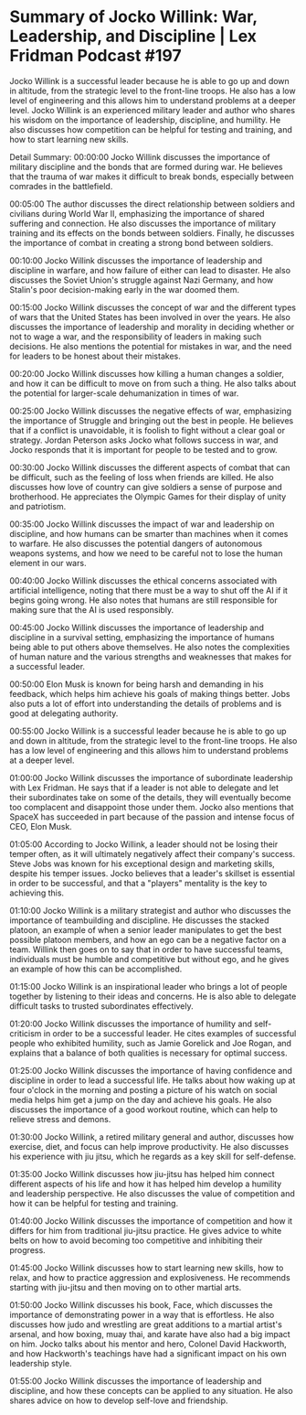 # Summary of Jocko Willink: War, Leadership, and Discipline | Lex Fridman Podcast #197

Jocko Willink is a successful leader because he is able to go up and down in altitude, from the strategic level to the front-line troops. He also has a low level of engineering and this allows him to understand problems at a deeper level.
Jocko Willink is an experienced military leader and author who shares his wisdom on the importance of leadership, discipline, and humility. He also discusses how competition can be helpful for testing and training, and how to start learning new skills.

Detail Summary: 
00:00:00
Jocko Willink discusses the importance of military discipline and the bonds that are formed during war. He believes that the trauma of war makes it difficult to break bonds, especially between comrades in the battlefield.

00:05:00
The author discusses the direct relationship between soldiers and civilians during World War II, emphasizing the importance of shared suffering and connection. He also discusses the importance of military training and its effects on the bonds between soldiers. Finally, he discusses the importance of combat in creating a strong bond between soldiers.

00:10:00
Jocko Willink discusses the importance of leadership and discipline in warfare, and how failure of either can lead to disaster. He also discusses the Soviet Union's struggle against Nazi Germany, and how Stalin's poor decision-making early in the war doomed them.

00:15:00
Jocko Willink discusses the concept of war and the different types of wars that the United States has been involved in over the years. He also discusses the importance of leadership and morality in deciding whether or not to wage a war, and the responsibility of leaders in making such decisions. He also mentions the potential for mistakes in war, and the need for leaders to be honest about their mistakes.

00:20:00
Jocko Willink discusses how killing a human changes a soldier, and how it can be difficult to move on from such a thing. He also talks about the potential for larger-scale dehumanization in times of war.

00:25:00
Jocko Willink discusses the negative effects of war, emphasizing the importance of Struggle and bringing out the best in people. He believes that if a conflict is unavoidable, it is foolish to fight without a clear goal or strategy. Jordan Peterson asks Jocko what follows success in war, and Jocko responds that it is important for people to be tested and to grow.

00:30:00
Jocko Willink discusses the different aspects of combat that can be difficult, such as the feeling of loss when friends are killed. He also discusses how love of country can give soldiers a sense of purpose and brotherhood. He appreciates the Olympic Games for their display of unity and patriotism.

00:35:00
Jocko Willink discusses the impact of war and leadership on discipline, and how humans can be smarter than machines when it comes to warfare. He also discusses the potential dangers of autonomous weapons systems, and how we need to be careful not to lose the human element in our wars.

00:40:00
Jocko Willink discusses the ethical concerns associated with artificial intelligence, noting that there must be a way to shut off the AI if it begins going wrong. He also notes that humans are still responsible for making sure that the AI is used responsibly.

00:45:00
Jocko Willink discusses the importance of leadership and discipline in a survival setting, emphasizing the importance of humans being able to put others above themselves. He also notes the complexities of human nature and the various strengths and weaknesses that makes for a successful leader.

00:50:00
Elon Musk is known for being harsh and demanding in his feedback, which helps him achieve his goals of making things better. Jobs also puts a lot of effort into understanding the details of problems and is good at delegating authority.

00:55:00
Jocko Willink is a successful leader because he is able to go up and down in altitude, from the strategic level to the front-line troops. He also has a low level of engineering and this allows him to understand problems at a deeper level.

01:00:00
Jocko Willink discusses the importance of subordinate leadership with Lex Fridman. He says that if a leader is not able to delegate and let their subordinates take on some of the details, they will eventually become too complacent and disappoint those under them. Jocko also mentions that SpaceX has succeeded in part because of the passion and intense focus of CEO, Elon Musk.

01:05:00
According to Jocko Willink, a leader should not be losing their temper often, as it will ultimately negatively affect their company's success. Steve Jobs was known for his exceptional design and marketing skills, despite his temper issues. Jocko believes that a leader's skillset is essential in order to be successful, and that a "players" mentality is the key to achieving this.

01:10:00
Jocko Willink is a military strategist and author who discusses the importance of teambuilding and discipline. He discusses the stacked platoon, an example of when a senior leader manipulates to get the best possible platoon members, and how an ego can be a negative factor on a team. Willink then goes on to say that in order to have successful teams, individuals must be humble and competitive but without ego, and he gives an example of how this can be accomplished.

01:15:00
Jocko Willink is an inspirational leader who brings a lot of people together by listening to their ideas and concerns. He is also able to delegate difficult tasks to trusted subordinates effectively.

01:20:00
Jocko Willink discusses the importance of humility and self-criticism in order to be a successful leader. He cites examples of successful people who exhibited humility, such as Jamie Gorelick and Joe Rogan, and explains that a balance of both qualities is necessary for optimal success.

01:25:00
Jocko Willink discusses the importance of having confidence and discipline in order to lead a successful life. He talks about how waking up at four o'clock in the morning and posting a picture of his watch on social media helps him get a jump on the day and achieve his goals. He also discusses the importance of a good workout routine, which can help to relieve stress and demons.

01:30:00
Jocko Willink, a retired military general and author, discusses how exercise, diet, and focus can help improve productivity. He also discusses his experience with jiu jitsu, which he regards as a key skill for self-defense.

01:35:00
Jocko Willink discusses how jiu-jitsu has helped him connect different aspects of his life and how it has helped him develop a humility and leadership perspective. He also discusses the value of competition and how it can be helpful for testing and training.

01:40:00
Jocko Willink discusses the importance of competition and how it differs for him from traditional jiu-jitsu practice. He gives advice to white belts on how to avoid becoming too competitive and inhibiting their progress.

01:45:00
Jocko Willink discusses how to start learning new skills, how to relax, and how to practice aggression and explosiveness. He recommends starting with jiu-jitsu and then moving on to other martial arts.

01:50:00
Jocko Willink discusses his book, Face, which discusses the importance of demonstrating power in a way that is effortless. He also discusses how judo and wrestling are great additions to a martial artist's arsenal, and how boxing, muay thai, and karate have also had a big impact on him. Jocko talks about his mentor and hero, Colonel David Hackworth, and how Hackworth's teachings have had a significant impact on his own leadership style.

01:55:00
Jocko Willink discusses the importance of leadership and discipline, and how these concepts can be applied to any situation. He also shares advice on how to develop self-love and friendship.

